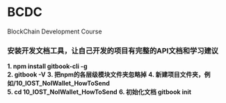 # BCDC
BlockChain Development Course  

### 安装开发文档工具，让自己开发的项目有完整的API文档和学习建议 
**1. npm install gitbook-cli -g**  
**2. gitbook -V**
**3. 把npm的各层级模块文件夹忽略掉**
**4. 新建项目文件夹，例如/10_IOST_NoIWallet_HowToSend**  
**5. cd 10_IOST_NoIWallet_HowToSend**
**6. 初始化文档 gitbook init**
